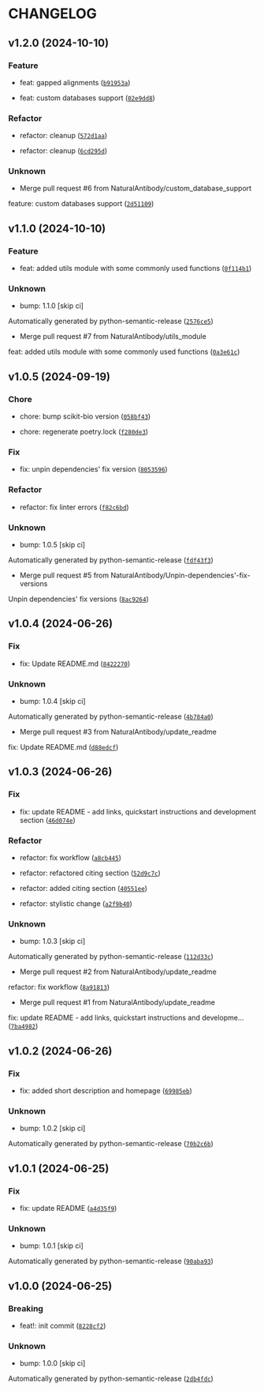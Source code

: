 # CHANGELOG

## v1.2.0 (2024-10-10)

### Feature

* feat: gapped alignments ([`b91953a`](https://github.com/NaturalAntibody/riot_na/commit/b91953ad287d9e14b0f77461fb986a08612ee7d1))

* feat: custom databases support ([`02e9dd8`](https://github.com/NaturalAntibody/riot_na/commit/02e9dd89cc64a49ed223a1e3d979f0fb9779a6ef))

### Refactor

* refactor: cleanup ([`572d1aa`](https://github.com/NaturalAntibody/riot_na/commit/572d1aaee93d83365ccd94bfdc1af3e511ba88a8))

* refactor: cleanup ([`6cd295d`](https://github.com/NaturalAntibody/riot_na/commit/6cd295deb929c63dccfe642a50228b9ce0b883e9))

### Unknown

* Merge pull request #6 from NaturalAntibody/custom_database_support

feature: custom databases support ([`2d51109`](https://github.com/NaturalAntibody/riot_na/commit/2d51109ec6fad2801402fac750638f63cd46db9d))

## v1.1.0 (2024-10-10)

### Feature

* feat: added utils module with some commonly used functions ([`0f114b1`](https://github.com/NaturalAntibody/riot_na/commit/0f114b176b926aab7133101b0d0340abc5f42866))

### Unknown

* bump: 1.1.0 [skip ci]

Automatically generated by python-semantic-release ([`2576ce5`](https://github.com/NaturalAntibody/riot_na/commit/2576ce5e9829c58646550b0ca2fc8c25df733391))

* Merge pull request #7 from NaturalAntibody/utils_module

feat: added utils module with some commonly used functions ([`0a3e61c`](https://github.com/NaturalAntibody/riot_na/commit/0a3e61c76d9be0f12b6e18bc55419bbf472ecaab))

## v1.0.5 (2024-09-19)

### Chore

* chore: bump scikit-bio version ([`058bf43`](https://github.com/NaturalAntibody/riot_na/commit/058bf436d5cb8cb2586ad1fc56a1312ca746946c))

* chore: regenerate poetry.lock ([`f280de3`](https://github.com/NaturalAntibody/riot_na/commit/f280de3dced15221c3eec21a019aa167e609da0f))

### Fix

* fix: unpin dependencies&#39; fix version ([`8053596`](https://github.com/NaturalAntibody/riot_na/commit/8053596cacfaca9c7062b1d2180960b083ddd04c))

### Refactor

* refactor: fix linter errors ([`f82c6bd`](https://github.com/NaturalAntibody/riot_na/commit/f82c6bd6320c34f2c29e75071638e23b90408c16))

### Unknown

* bump: 1.0.5 [skip ci]

Automatically generated by python-semantic-release ([`fdf43f3`](https://github.com/NaturalAntibody/riot_na/commit/fdf43f3e91644461c0748f04db731b3d7208996e))

* Merge pull request #5 from NaturalAntibody/Unpin-dependencies&#39;-fix-versions

Unpin dependencies&#39; fix versions ([`8ac9264`](https://github.com/NaturalAntibody/riot_na/commit/8ac9264e5eab9bfe8fcc72efe90733ebd1aa1efa))

## v1.0.4 (2024-06-26)

### Fix

* fix: Update README.md ([`8422270`](https://github.com/NaturalAntibody/riot_na/commit/84222708f7fb1c06cd74d15fb1b057d617242e2d))

### Unknown

* bump: 1.0.4 [skip ci]

Automatically generated by python-semantic-release ([`4b784a0`](https://github.com/NaturalAntibody/riot_na/commit/4b784a089e9a806fb01ced459af2a18278a028c9))

* Merge pull request #3 from NaturalAntibody/update_readme

fix: Update README.md ([`d88edcf`](https://github.com/NaturalAntibody/riot_na/commit/d88edcf143aad49d0b5a0087788d936ae1128524))

## v1.0.3 (2024-06-26)

### Fix

* fix: update README - add links, quickstart instructions and development section ([`46d074e`](https://github.com/NaturalAntibody/riot_na/commit/46d074eac245ef67f3e6ce4c607b90fe94a6c907))

### Refactor

* refactor: fix workflow ([`a8cb445`](https://github.com/NaturalAntibody/riot_na/commit/a8cb4459f9151e98b7d203e0c94ba607d0b58feb))

* refactor: refactored citing section ([`52d9c7c`](https://github.com/NaturalAntibody/riot_na/commit/52d9c7c1d6526c9458089ae27184df78867f0591))

* refactor: added citing section ([`40551ee`](https://github.com/NaturalAntibody/riot_na/commit/40551eef5844eaf40587dadabaff0751441ca1e8))

* refactor: stylistic change ([`a2f9b40`](https://github.com/NaturalAntibody/riot_na/commit/a2f9b403e3d788f368d85ac85e4f742719281798))

### Unknown

* bump: 1.0.3 [skip ci]

Automatically generated by python-semantic-release ([`112d33c`](https://github.com/NaturalAntibody/riot_na/commit/112d33c72217d648dc353098f8cf71949d27b2a5))

* Merge pull request #2 from NaturalAntibody/update_readme

refactor: fix workflow ([`8a91813`](https://github.com/NaturalAntibody/riot_na/commit/8a9181314813f244453b65cdae762b896ac7d625))

* Merge pull request #1 from NaturalAntibody/update_readme

fix: update README - add links, quickstart instructions and developme… ([`7ba4982`](https://github.com/NaturalAntibody/riot_na/commit/7ba4982f8088101c561407f20e950e56a2033b33))

## v1.0.2 (2024-06-26)

### Fix

* fix: added short description and homepage ([`69985eb`](https://github.com/NaturalAntibody/riot_na/commit/69985eb3c6f26e98367636826929a725899c443b))

### Unknown

* bump: 1.0.2 [skip ci]

Automatically generated by python-semantic-release ([`70b2c6b`](https://github.com/NaturalAntibody/riot_na/commit/70b2c6bb03bcda57944b0fbfdcd117d6dafd773e))

## v1.0.1 (2024-06-25)

### Fix

* fix: update README ([`a4d35f9`](https://github.com/NaturalAntibody/riot_na/commit/a4d35f9254c1f5edc911cd4489de326cfda5305b))

### Unknown

* bump: 1.0.1 [skip ci]

Automatically generated by python-semantic-release ([`90aba93`](https://github.com/NaturalAntibody/riot_na/commit/90aba93e8f21c8bc84f15bbf3f42e92aba2a414a))

## v1.0.0 (2024-06-25)

### Breaking

* feat!: init commit ([`8228cf2`](https://github.com/NaturalAntibody/riot_na/commit/8228cf2144a8a348c35c437121954c4797569f2d))

### Unknown

* bump: 1.0.0 [skip ci]

Automatically generated by python-semantic-release ([`2db4fdc`](https://github.com/NaturalAntibody/riot_na/commit/2db4fdc3545e8e1a940f04deda11ad2a7f2926e7))
